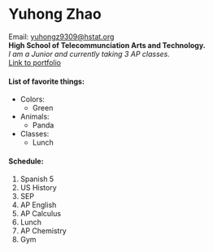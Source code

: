 # Yuhong Zhao
Email: yuhongz9309@hstat.org  
**High School of Telecommunciation Arts and Technology.**   
*I am a Junior and currently taking 3 AP classes.*  
[Link to portfolio](https://yuhongz9309.github.io/)

#### List of favorite things:  
* Colors:
    * Green
* Animals:
    * Panda
* Classes:
    * Lunch  
#### Schedule:

1. Spanish 5
2. US History
3. SEP
4. AP English
5. AP Calculus
6. Lunch
7. AP Chemistry
8. Gym

